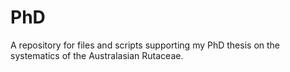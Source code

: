 # PhD
A repository for files and scripts supporting my PhD thesis on the systematics of the Australasian Rutaceae.


